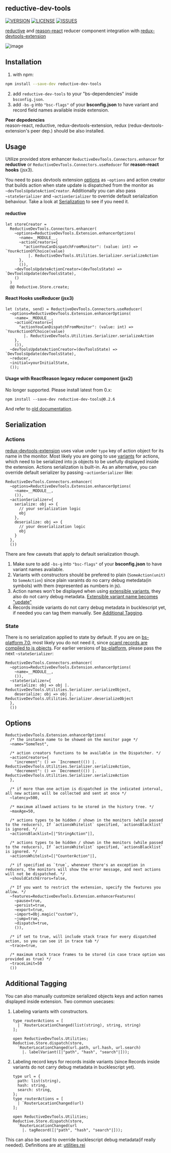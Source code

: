 ## reductive-dev-tools

[![VERSION](https://img.shields.io/npm/v/reductive-dev-tools)](https://www.npmjs.com/package/reductive-dev-tools)
[![LICENSE](https://img.shields.io/github/license/ambientlight/reductive-dev-tools)](https://github.com/ambientlight/reductive-dev-tools/blob/master/LICENSE)
[![ISSUES](https://img.shields.io/github/issues/ambientlight/reductive-dev-tools)](https://github.com/ambientlight/reductive-dev-tools/issues)

[reductive](https://github.com/reasonml-community/reductive) and [reason-react](https://github.com/reasonml/reason-react) reducer component integration with [redux-devtools-extension](https://github.com/zalmoxisus/redux-devtools-extension)

![image](assets/demo.gif)

## Installation 

1. with npm: 
  ```bash
  npm install --save-dev reductive-dev-tools
  ```

2. add `reductive-dev-tools` to your "bs-dependencies" inside `bsconfig.json`.
3. add `-bs-g` into `"bsc-flags"` of your **bsconfig.json** to have variant and record field names available inside extension.

**Peer depedencies**  
reason-react, reductive, redux-devtools-extension, redux (redux-devtools-extension's peer dep.) should be also installed.

## Usage
Utilize provided store enhancer `ReductiveDevTools.Connectors.enhancer` for **reductive** or `ReductiveDevTools.Connectors.useReducer` for **reason-react hooks** (jsx3). 

You need to pass devtools extension [options](#options) as `~options` and action creator that builds action when state update is dispatched from the monitor as `~devToolsUpdateActionCreator`. Additionally you can also pass `~stateSerializer` and `~actionSerializer` to override default serialization behaviour. Take a look at [Serialization](#serialization) to see if you need it.

#### reductive

```reason
let storeCreator = 
  ReductiveDevTools.Connectors.enhancer(
    ~options=ReductiveDevTools.Extension.enhancerOptions(
      ~name=__MODULE__, 
      ~actionCreators={
        "actionYouCanDispatchFromMonitor": (value: int) => `YourActionOfChoice(value)
          |. ReductiveDevTools.Utilities.Serializer.serializeAction
      },
      ()),
    ~devToolsUpdateActionCreator=(devToolsState) => `DevToolsUpdate(devToolsState),
    ()
  ) 
  @@ Reductive.Store.create;
```

#### React Hooks useReducer (jsx3)

```reason
let (state, send) = ReductiveDevTools.Connectors.useReducer(
  ~options=ReductiveDevTools.Extension.enhancerOptions(
    ~name=__MODULE__, 
    ~actionCreators={
      "actionYouCanDispatchFromMonitor": (value: int) => `YourActionOfChoice(value)
        |. ReductiveDevTools.Utilities.Serializer.serializeAction
    },
    ()),
  ~devToolsUpdateActionCreator=(devToolsState) => `DevToolsUpdate(devToolsState),
  ~reducer,
  ~initial=yourInitialState,
  ());
```

#### Usage with ReactReason legacy reducer component (jsx2)
No longer supported. Please install latest from 0.x:

```
npm install --save-dev reductive-dev-tools@0.2.6
```

And refer to [old documentation](https://github.com/ambientlight/reductive-dev-tools/blob/dac77af64763d1aaed584a405c8caeb8b8597272/README.md#usage-with-reactreason-reducer-component).

## Serialization

### Actions
[redux-devtools-extension](https://github.com/zalmoxisus/redux-devtools-extension) uses value under `type` key of action object for its name in the monitor. Most likely you are going to use [variants](https://reasonml.github.io/docs/en/variant) for actions, which need to be serialized into js objects to be usefully displayed inside the extension. Actions serialization is built-in. As an alternative, you can override default serializer by passing `~actionSerializer` like:

```reason
ReductiveDevTools.Connectors.enhancer(
  ~options=ReductiveDevTools.Extension.enhancerOptions(
    ~name=__MODULE__, 
    ()),
  ~actionSerializer={
    serialize: obj => {
      // your serialization logic
      obj
    },
    deserialize: obj => {
      // your deserialization logic
      obj
    }
  },
  ())
```

There are few caveats that apply to default serialization though.

1. Make sure to add `-bs-g` into `"bsc-flags"` of your **bsconfig.json** to have variant names available.
2. Variants with constructors should be prefered to plain (`SomeAction(unit)` to `SomeAction`) since plain varaints do no carry debug metedata(in symbols) with them (represented as numbers in js).
3. Action names won't be displayed when using [extensible variants](https://caml.inria.fr/pub/docs/manual-ocaml/manual037.html#sec269), they also do not carry debug metadata. [Extensible variant name becomes "update"](https://github.com/ambientlight/reductive-dev-tools/issues/2)
4. Records inside variants do not carry debug metadata in bucklescript yet, if needed you can tag them manually. See [Additional Tagging](#additional-tagging).

### State

There is no serialization applied to state by default. If you are on [bs-platform 7.0](https://github.com/BuckleScript/bucklescript/releases/tag/7.0.1), most likely you do not need it, since [ocaml records are compiled to js objects](https://bucklescript.github.io/blog/2019/11/18/whats-new-in-7). For earlier versions of [bs-platform](https://www.npmjs.com/package/bs-platform), please pass the next `~stateSerializer`:

```reason
ReductiveDevTools.Connectors.enhancer(
  ~options=ReductiveDevTools.Extension.enhancerOptions(
    ~name=__MODULE__, 
    ()),
  ~stateSerializer={
    serialize: obj => obj |. ReductiveDevTools.Utilities.Serializer.serializeObject,
    deserialize: obj => obj |. ReductiveDevTools.Utilities.Serializer.deserializeObject
  },
  ())
```

## Options

```reason
ReductiveDevTools.Extension.enhancerOptions(
  /* the instance name to be showed on the monitor page */
  ~name="SomeTest",
  
  /* action creators functions to be available in the Dispatcher. */
  ~actionCreators={
    "increment": () => `Increment(()) |. ReductiveDevTools.Utilities.Serializer.serializeAction,
    "decrement": () => `Decrement(()) |. ReductiveDevTools.Utilities.Serializer.serializeAction
  },
  
  /* if more than one action is dispatched in the indicated interval, all new actions will be collected and sent at once */
  ~latency=500,
  
  /* maximum allowed actions to be stored in the history tree. */
  ~maxAge=50,
  
  /* actions types to be hidden / shown in the monitors (while passed to the reducers), If `actionsWhitelist` specified, `actionsBlacklist` is ignored. */
  ~actionsBlacklist=[|"StringAction"|],
  
  /* actions types to be hidden / shown in the monitors (while passed to the reducers), If `actionsWhitelist` specified, `actionsBlacklist` is ignored. */
  ~actionsWhitelist=[|"CounterAction"|],
  
  /* if specified as `true`, whenever there's an exception in reducers, the monitors will show the error message, and next actions will not be dispatched. */
  ~shouldCatchErrors=false,
  
  /* If you want to restrict the extension, specify the features you allow. */
  ~features=ReductiveDevTools.Extension.enhancerFeatures(
    ~pause=true,
    ~persist=true,
    ~export=true,
    ~import=Obj.magic("custom"),
    ~jump=true,
    ~dispatch=true,
    ()),

  /* if set to true, will include stack trace for every dispatched action, so you can see it in trace tab */
  ~trace=true,

  /* maximum stack trace frames to be stored (in case trace option was provided as true) */
  ~traceLimit=50
  ())
```

## Additional Tagging
You can also manually customize serialized objects keys and action names displayed inside extension.
Two common usecases:

1. Labeling variants with constructors.

	```reason
	type routerActions = [
	  | `RouterLocationChanged(list(string), string, string)
	];
	
	open ReductiveDevTools.Utilities;
	Reductive.Store.dispatch(store, 
	  `RouterLocationChanged(url.path, url.hash, url.search)
	    |. labelVariant([|"path", "hash", "search"|]));
	```
2. Labeling record keys for records inside variants (since Records inside variants do not carry debug metadata in bucklescript yet).

	```reason
	type url = {
	  path: list(string),
	  hash: string,
	  search: string,
	};
	type routerActions = [
	  | `RouterLocationChanged(url)
	];
	
	open ReductiveDevTools.Utilities;
	Reductive.Store.dispatch(store, 
	  `RouterLocationChanged(url
	    |. tagRecord([|"path", "hash", "search"|]));
	```
	
This can also be used to override bucklescript debug metadata(if really needed). Definitions are at: [utilities.rei](https://github.com/ambientlight/reductive-dev-tools/blob/a530ea6d09d7facad2b70c061703eff52cfa80b4/src/utilities.rei#L63-L67)
